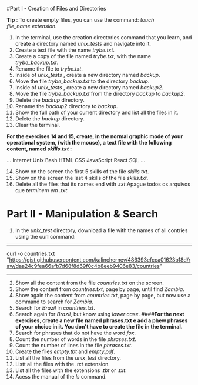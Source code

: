 #Part I - Creation of Files and Directories

**Tip** : To create empty files, you can use the command: *touch file_name.extension*.

1. In the terminal, use the creation directories command that you learn, and create a directory named *unix_tests* and navigate into it.
2.  Create a text file with the name *trybe.txt*.
3.  Create a copy of the file named *trybe.txt*, with the name *trybe_backup.txt*.
4.  Rename the file to *trybe.txt*.
5.  Inside of *unix_tests* , create a new directory named *backup*.
6.  Move the file *trybe_backup.txt* to the directory *backup*.
7.  Inside of *unix_tests* , create a new directory named *backup2*.
8.  Move the file *trybe_backup.txt* from the directory *backup* to *backup2*.
9.  Delete the *backup* directory.
10. Rename the *backup2* directory to *backup*.
11. Show the full path of your current directory and list all the files in it.
12. Delete the *backup* directory.
13. Clear the terminal.

**For the exercises 14 and 15, create, in the normal graphic mode of your operational system, (with the mouse), a text file with the following content, named _skills.txt_ :**

...
Internet
Unix
Bash
HTML
CSS
JavaScript
React
SQL
...

14. Show on the screen the first 5 skills of the file *skills.txt*.
15. Show on the screen the last 4 skills of the file *skills.txt*.
16. Delete all the files that its names end with *.txt*.Apague todos os arquivos que *terminem em .txt*.

# Part II - Manipulation & Search

1.  In the *unix_test* directory, download a file with the names of all contries using the curl command:

***
curl -o countries.txt "https://gist.githubusercontent.com/kalinchernev/486393efcca01623b18d/raw/daa24c9fea66afb7d68f8d69f0c4b8eeb9406e83/countries"
***

2.  Show all the content from the file *countries.txt* on the screen.
3.  Show the content from *countries.txt*, page by page, until find *Zambia*.
4.  Show again the content from *countries.txt*, page by page, but now use a command to search for *Zambia*.
5.  Search for *Brazil* in *countries.txt*.
6.  Search again for *Brazil*, but know using *lower case*.
    ####**For the next exercises, create a new file named phrases.txt e add a phew phrases of your choice in it. You don't have to create the file in the terminal.**
7.  Search for phrases that do not have the word *fox*.
8.  Count the number of words in the file *phrases.txt*.
9.  Count the number of lines in the file *phrases.txt*.
10. Create the files *empty.tbt* and *empty.pdf*.
11. List all the files from the *unix_test* directory.
12. Listt all the files with the *.txt* extension.
13. List all the files with the extensions *.tbt* or *.txt*.
14. Acess the manual of the *ls* command.
